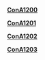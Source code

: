 **[ConA1200](NamingRules/ConA1200.md)**

**[ConA1201](NamingRules/ConA1201.md)**

**[ConA1202](NamingRules/ConA1202.md)**

**[ConA1203](NamingRules/ConA1203.md)**
